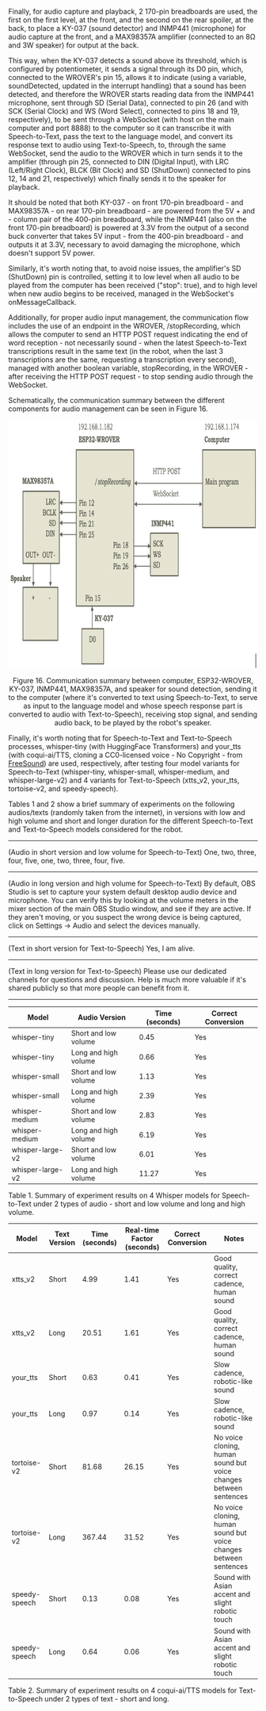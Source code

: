 Finally, for audio capture and playback, 2 170-pin breadboards are used, the first on the first level, at the front, and the second on the rear spoiler, at the back, to place a KY-037 (sound detector) and INMP441 (microphone) for audio capture at the front, and a MAX98357A amplifier (connected to an 8Ω and 3W speaker) for output at the back.

This way, when the KY-037 detects a sound above its threshold, which is configured by potentiometer, it sends a signal through its D0 pin, which, connected to the WROVER's pin 15, allows it to indicate (using a variable, soundDetected, updated in the interrupt handling) that a sound has been detected, and therefore the WROVER starts reading data from the INMP441 microphone, sent through SD (Serial Data), connected to pin 26 (and with SCK (Serial Clock) and WS (Word Select), connected to pins 18 and 19, respectively), to be sent through a WebSocket (with host on the main computer and port 8888) to the computer so it can transcribe it with Speech-to-Text, pass the text to the language model, and convert its response text to audio using Text-to-Speech, to, through the same WebSocket, send the audio to the WROVER which in turn sends it to the amplifier (through pin 25, connected to DIN (Digital Input), with LRC (Left/Right Clock), BLCK (Bit Clock) and SD (ShutDown) connected to pins 12, 14 and 21, respectively) which finally sends it to the speaker for playback.

It should be noted that both KY-037 - on front 170-pin breadboard - and MAX98357A - on rear 170-pin breadboard - are powered from the 5V + and - column pair of the 400-pin breadboard, while the INMP441 (also on the front 170-pin breadboard) is powered at 3.3V from the output of a second buck converter that takes 5V input - from the 400-pin breadboard - and outputs it at 3.3V, necessary to avoid damaging the microphone, which doesn't support 5V power.

Similarly, it's worth noting that, to avoid noise issues, the amplifier's SD (ShutDown) pin is controlled, setting it to low level when all audio to be played from the computer has been received ("stop": true), and to high level when new audio begins to be received, managed in the WebSocket's onMessageCallback.

Additionally, for proper audio input management, the communication flow includes the use of an endpoint in the WROVER, /stopRecording, which allows the computer to send an HTTP POST request indicating the end of word reception - not necessarily sound - when the latest Speech-to-Text transcriptions result in the same text (in the robot, when the last 3 transcriptions are the same, requesting a transcription every second), managed with another boolean variable, stopRecording, in the WROVER - after receiving the HTTP POST request - to stop sending audio through the WebSocket.

Schematically, the communication summary between the different components for audio management can be seen in Figure 16.

<div align="center">
    <img height="500" alt="Audio communication summary" src="../images/original/audio-communication-summary.png">
    <p>Figure 16. Communication summary between computer, ESP32-WROVER, KY-037, INMP441, MAX98357A, and speaker for sound detection, sending it to the computer (where it's converted to text using Speech-to-Text, to serve as input to the language model and whose speech response part is converted to audio with Text-to-Speech), receiving stop signal, and sending audio back, to be played by the robot's speaker.</p>
</div>

Finally, it's worth noting that for Speech-to-Text and Text-to-Speech processes, whisper-tiny (with HuggingFace Transformers) and your_tts (with coqui-ai/TTS, cloning a CC0-licensed voice - No Copyright - from [FreeSound](https://freesound.org/)) are used, respectively, after testing four model variants for Speech-to-Text (whisper-tiny, whisper-small, whisper-medium, and whisper-large-v2) and 4 variants for Text-to-Speech (xtts_v2, your_tts, tortoise-v2, and speedy-speech).

Tables 1 and 2 show a brief summary of experiments on the following audios/texts (randomly taken from the internet), in versions with low and high volume and short and longer duration for the different Speech-to-Text and Text-to-Speech models considered for the robot.

---

(Audio in short version and low volume for Speech-to-Text) One, two, three, four, five, one, two, three, four, five.

---

(Audio in long version and high volume for Speech-to-Text) By default, OBS Studio is set to capture your system default desktop audio device and microphone. You can verify this by looking at the volume meters in the mixer section of the main OBS Studio window, and see if they are active. If they aren't moving, or you suspect the wrong device is being captured, click on Settings -> Audio and select the devices manually.

---

(Text in short version for Text-to-Speech) Yes, I am alive.

---

(Text in long version for Text-to-Speech) Please use our dedicated channels for questions and discussion. Help is much more valuable if it's shared publicly so that more people can benefit from it.

---

| Model            | Audio Version        | Time (seconds) | Correct Conversion |
| ---------------- | -------------------- | -------------- | ------------------ |
| whisper-tiny     | Short and low volume | 0.45           | Yes                |
| whisper-tiny     | Long and high volume | 0.66           | Yes                |
| whisper-small    | Short and low volume | 1.13           | Yes                |
| whisper-small    | Long and high volume | 2.39           | Yes                |
| whisper-medium   | Short and low volume | 2.83           | Yes                |
| whisper-medium   | Long and high volume | 6.19           | Yes                |
| whisper-large-v2 | Short and low volume | 6.01           | Yes                |
| whisper-large-v2 | Long and high volume | 11.27          | Yes                |

Table 1. Summary of experiment results on 4 Whisper models for Speech-to-Text under 2 types of audio - short and low volume and long and high volume.

| Model         | Text Version | Time (seconds) | Real-time Factor (seconds) | Correct Conversion | Notes                                                             |
| ------------- | ------------ | -------------- | -------------------------- | ------------------ | ----------------------------------------------------------------- |
| xtts_v2       | Short        | 4.99           | 1.41                       | Yes                | Good quality, correct cadence, human sound                        |
| xtts_v2       | Long         | 20.51          | 1.61                       | Yes                | Good quality, correct cadence, human sound                        |
| your_tts      | Short        | 0.63           | 0.41                       | Yes                | Slow cadence, robotic-like sound                                  |
| your_tts      | Long         | 0.97           | 0.14                       | Yes                | Slow cadence, robotic-like sound                                  |
| tortoise-v2   | Short        | 81.68          | 26.15                      | Yes                | No voice cloning, human sound but voice changes between sentences |
| tortoise-v2   | Long         | 367.44         | 31.52                      | Yes                | No voice cloning, human sound but voice changes between sentences |
| speedy-speech | Short        | 0.13           | 0.08                       | Yes                | Sound with Asian accent and slight robotic touch                  |
| speedy-speech | Long         | 0.64           | 0.06                       | Yes                | Sound with Asian accent and slight robotic touch                  |

Table 2. Summary of experiment results on 4 coqui-ai/TTS models for Text-to-Speech under 2 types of text - short and long.

